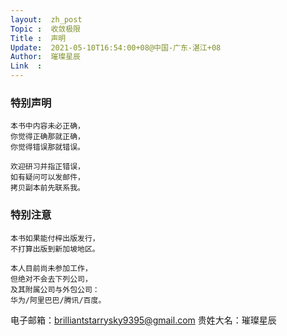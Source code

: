 ```yaml
---
layout:  zh_post
Topic :  收敛极限
Title :  声明
Update:  2021-05-10T16:54:00+08@中国-广东-湛江+08
Author:  璀璨星辰
Link  :
---
```


### 特别声明

```
本书中内容未必正确，
你觉得正确那就正确，
你觉得错误那就错误。

欢迎研习并指正错误，
如有疑问可以发邮件，
拷贝副本前先联系我。
```



### 特别注意

```
本书如果能付梓出版发行，
不打算出版到新加坡地区。

本人目前尚未参加工作，
但绝对不会去下列公司，
及其附属公司与外包公司：
华为/阿里巴巴/腾讯/百度。
```



电子邮箱：brilliantstarrysky9395@gmail.com
贵姓大名：璀璨星辰